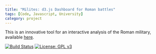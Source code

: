 ```yaml
---
title: "Milites: d3.js Dashboard for Roman battles"
tags: [Code, Javascript, University]
category: project
---
```


This is an innovative tool for an interactive analysis of the Roman military, available [here](https://lrusso96.github.io/milites).
<!--more-->

[![Build Status](https://travis-ci.com/lrusso96/milites.svg?branch=master)](https://travis-ci.com/lrusso96/milites)
[![License: GPL v3](https://img.shields.io/badge/License-GPL%20v3-blue.svg)](https://www.gnu.org/licenses/gpl-3.0)
